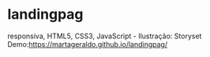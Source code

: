 # landingpag
responsiva, HTML5, CSS3, JavaScript - Ilustração: Storyset
Demo:https://martageraldo.github.io/landingpag/
